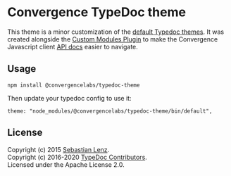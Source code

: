 # Convergence TypeDoc theme

This theme is a minor customization of the [default Typedoc themes](https://github.com/TypeStrong/typedoc-default-themes). It was created alongside the [Custom Modules Plugin](https://github.com/convergencelabs/typedoc-plugin-custom-modules) to make the Convergence Javascript client [API docs](https://docs.convergence.io/js-api/) easier to navigate.

## Usage

```
npm install @convergencelabs/typedoc-theme
```

Then update your typedoc config to use it: 

```
theme: "node_modules/@convergencelabs/typedoc-theme/bin/default",
```

## License

Copyright (c) 2015 [Sebastian Lenz](http://www.sebastian-lenz.de).<br>
Copyright (c) 2016-2020 [TypeDoc Contributors](https://github.com/TypeStrong/typedoc/graphs/contributors).<br>
Licensed under the Apache License 2.0.
